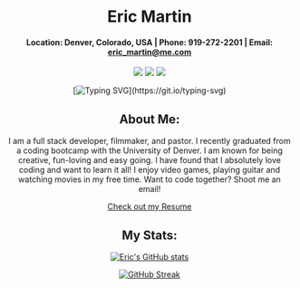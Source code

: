 <div align="center">

# **Eric Martin**
 
<!-- ![visitor badge](https://visitor-badge.glitch.me/badge?page_id=EMtheDM.visitor-badge&left_color=orange&right_color=blue&left_text=Visitors) -->

#### Location: Denver, Colorado, USA | Phone: 919-272-2201 | Email: eric_martin@me.com
 
 <a href="https://emthedm.github.io/REACT-Portfolio/" target="_blank" alt="Github Portfolio"><img src="https://img.shields.io/badge/-Portfolio-708090?logo=GitHub"></a>
 <a href="https://www.linkedin.com/in/emthedm/" target="_blank" alt="LinkedIn"><img src="https://img.shields.io/badge/-LinkedIn-0A66C2?logo=LinkedIn"></a>
 <a href="mailto:codinglaurel@gmail.com" target="_blank" alt="Gmail"><img src="https://img.shields.io/badge/-iCloud-3693F3?logo=icloud&logoColor=white"></a>
 
 

[![Typing SVG](https://readme-typing-svg.herokuapp.com/?lines=Hello+there!+Welcome+to+my+page!)](https://git.io/typing-svg)

## About Me:

I am  a full stack developer, filmmaker, and pastor. I recently graduated from a coding bootcamp with the University of Denver. I am known for being creative, fun-loving and easy going. I have found that I absolutely love coding and want to learn it all! I enjoy video games, playing guitar and watching movies in my free time. Want to code together? Shoot me an email!

[Check out my Resume](https://docs.google.com/document/d/1I_mY4nvSE-vPMBya6xOKAXV5ap5MuoQtjbwNhkJaabQ/edit?usp=sharing)

## My Stats:

<div align="center">
 
[![Eric's GitHub stats](https://github-readme-stats.vercel.app/api?username=EMtheDM&show_icons=true&theme=calm)](https://github.com/anuraghazra/github-readme-stats)

[![GitHub Streak](https://github-readme-streak-stats.herokuapp.com?user=EMtheDM&theme=calm&date_format=M%20j%5B%2C%20Y%5D)](https://git.io/streak-stats)

</div>


